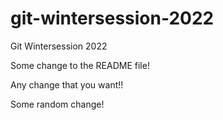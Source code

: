 # git-wintersession-2022
Git Wintersession 2022

Some change to the README file!

Any change that you want!!

Some random change!
